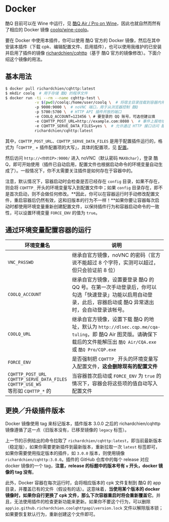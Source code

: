 # Docker

酷Q 目前可以在 Wine 中运行，见 [酷Q Air / Pro on Wine](https://cqp.cc/t/30966)，因此也就自然而然有了相应的 Docker 镜像 [coolq/wine-coolq](https://hub.docker.com/r/coolq/wine-coolq/)。

要在 Docker 中使用本插件，你可以使用 酷Q 官方的 Docker 镜像，然后在其中安装本插件（下载 cpk、编辑配置文件、启用插件），也可以使用我维护的已安装并启用了插件的镜像 [richardchien/cqhttp](https://hub.docker.com/r/richardchien/cqhttp/)（基于 酷Q 官方的镜像修改）。下面介绍这个镜像的用法。

## 基本用法

```bash
$ docker pull richardchien/cqhttp:latest
$ mkdir coolq  # 用于存储 酷Q 的程序文件
$ docker run -ti --rm --name cqhttp-test \
             -v $(pwd)/coolq:/home/user/coolq \  # 将宿主目录挂载到容器内用于持久化 酷Q 的程序文件
             -p 9000:9000 \  # noVNC 端口，用于从浏览器控制 酷Q
             -p 5700:5700 \  # HTTP API 插件开放的端口
             -e COOLQ_ACCOUNT=123456 \ # 要登录的 QQ 账号，可选但建议填
             -e CQHTTP_POST_URL=http://example.com:8080 \  # 事件上报地址
             -e CQHTTP_SERVE_DATA_FILES=yes \  # 允许通过 HTTP 接口访问 酷Q 数据文件
             richardchien/cqhttp:latest
```

其中，`CQHTTP_POST_URL`、`CQHTTP_SERVE_DATA_FILES` 是用于配置插件运行的，格式为「`CQHTTP_` + 插件配置项的大写」，具体的配置项，见 [配置](/Configuration)。

然后访问 `http://<你的IP>:9000/` 进入 noVNC（默认密码 `MAX8char`），登录 酷Q，即可开始使用（插件已自动启用，配置文件也根据启动命令的环境变量自动生成了）。一般情况下，你不太需要关注插件是如何存在于容器中的。

注意，默认情况下，容器启动时会检查是否已经存在 `config` 目录，如果不存在，则会将 `CQHTTP_` 开头的环境变量写入到配置文件中；如果 `config` 目录存在，即不是首次启动，则不会做任何修改。**因此，你可以在容器运行时手动修改配置文件，重启容器后仍然有效，这和旧版本的行为不一样！**如果你要让容器每次启动时都使用环境变量重新创建配置文件，以保持插件行为和容器启动命令的一致性，可以设置环境变量 `FORCE_ENV` 的值为 `true`。

## 通过环境变量配置容器的运行

| 环境变量名 | 说明 |
| -------- | ---- |
| `VNC_PASSWD` | 继承自官方镜像，noVNC 的密码（官方说不能超过 8 个字符，实测可以超过，但只会验证前 8 位） |
| `COOLQ_ACCOUNT` | 继承自官方镜像，设置要登录 酷Q 的 QQ 号。在第一次手动登录后，你可以勾选「快速登录」功能以启用自动登录，此后，容器启动或 酷Q 异常退出时，会自动登录该帐号。 |
| `COOLQ_URL` | 继承自官方镜像，设置下载 酷Q 的地址，默认为 `http://dlsec.cqp.me/cqa-tuling`，即 酷Q Air 图灵版。请确保下载后的文件能解压出 `酷Q Air/CQA.exe` 或 `酷Q Pro/CQP.exe` |
| `FORCE_ENV` | 是否强制把 `CQHTTP_` 开头的环境变量写入配置文件，**这会删除现有的配置文件** |
| `CQHTTP_POST_URL`<br>`CQHTTP_SERVE_DATA_FILES`<br>`CQHTTP_USE_WS`<br>等形如 `CQHTTP_*` 的 | 当容器首次启动或 `FORCE_ENV` 为 `true` 的情况下，容器会将这些项的值自动写入配置文件 |

## 更换／升级插件版本

Docker 镜像使用 tag 来标记版本，插件版本 3.0.0 之后的 richardchien/cqhttp 镜像遵循了这一点（旧版本没有，已移至镜像的 `legacy` 标签）。

上一节的示例给出的命令拉取了 `richardchien/cqhttp:latest`，即当前最新版本（稳定版），如果你需要更新插件到最新版本，重新拉取一次 `latest` 标签即可，如果你需要使用指定版本的插件，如 `3.0.0` 版本，则使用镜像 `richardchien/cqhttp:3.0.0`。插件的 GitHub 仓库中的每个 release 对应 docker 镜像的一个 tag，**注意，release 的标题中的版本号有 `v` 开头，docker 镜像的 tag 没有**。

此外，Docker 容器在每次运行时，会将相应版本的 cpk 文件复制到 酷Q 的 app 目录，并覆盖已有的文件（假设有的话）。这意味着，**当使用某个版本的 docker 镜像时，如果你自行更换了 cpk 文件，那么下次容器重启时将会重新覆盖它**。并且，无法使用插件的检查更新功能来更新。如果你不要这个行为，可以删除 `app\io.github.richardchien.coolqhttpapi\version.lock` 文件以解除版本锁；如果要恢复默认行为，重新创建这个文件即可。
